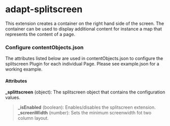 # adapt-splitscreen

This extension creates a container on the right hand side of the screen. The container can be used to display additional content for instance a map that represents the content of a page. 

### Configure contentObjects.json
The attributes listed below are used in contentObjects.json to configure the splitscreen Plugin for each individual Page. Please see example.json for a working example.

#### Attributes
**_splittscreen** (object): The splitscreen object that contains the configuration values.
>**_isEnabled** (boolean): Enables/disables the splitscreen extension.
>**_screenWidth** (number): Sets the minimum screenwidth fot two column layout.